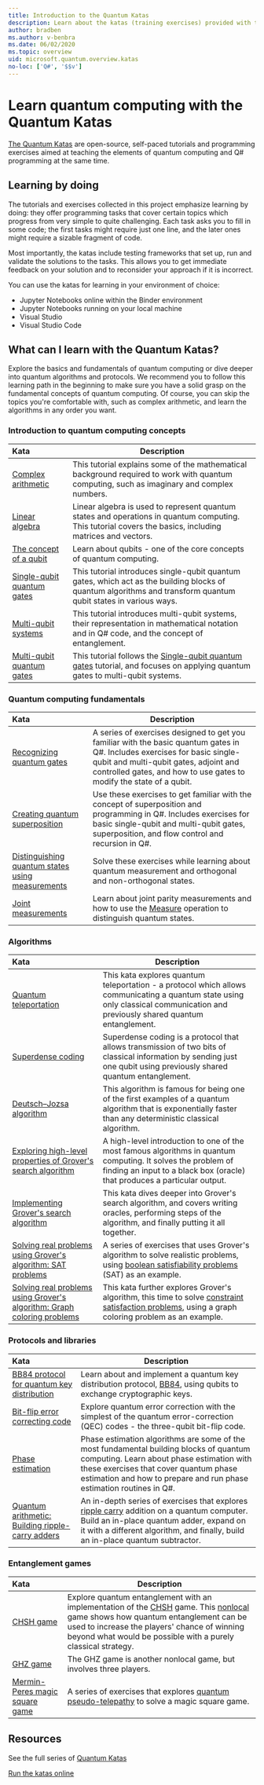 ```yaml
---
title: Introduction to the Quantum Katas
description: Learn about the katas (training exercises) provided with the Microsoft Quantum Development Kit (QDK)
author: bradben
ms.author: v-benbra 
ms.date: 06/02/2020
ms.topic: overview
uid: microsoft.quantum.overview.katas
no-loc: ['Q#', '$$v']
---
```


# Learn quantum computing with the Quantum Katas

[The Quantum Katas](https://github.com/Microsoft/QuantumKatas/) are open-source, self-paced tutorials and programming exercises aimed at teaching the elements of quantum computing and Q# programming at the same time.

## Learning by doing

The tutorials and exercises collected in this project emphasize learning by doing: they offer programming tasks that cover certain topics which progress from very simple to quite challenging. Each task asks you to fill in some code; the first tasks might require just one line, and the later ones might require a sizable fragment of code.

Most importantly, the katas include testing frameworks that set up, run and validate the solutions to the tasks. This allows you to get immediate feedback on your solution and to reconsider your approach if it is incorrect.

You can use the katas for learning in your environment of choice:

* Jupyter Notebooks online within the Binder environment
* Jupyter Notebooks running on your local machine
* Visual Studio
* Visual Studio Code

## What can I learn with the Quantum Katas?

Explore the basics and fundamentals of quantum computing or dive deeper into quantum algorithms and protocols. We recommend you to follow this learning path in the beginning to make sure you have a solid grasp on the fundamental concepts of quantum computing. Of course, you can skip the topics you're comfortable with, such as complex arithmetic, and learn the algorithms in any order you want.

### Introduction to quantum computing concepts

| Kata | Description |
|:-----|-------------|
|[Complex arithmetic](https://github.com/microsoft/QuantumKatas/tree/main/tutorials/ComplexArithmetic)|This tutorial explains some of the mathematical background required to work with quantum computing, such as imaginary and complex numbers.|
|[Linear algebra](https://github.com/microsoft/QuantumKatas/tree/main/tutorials/LinearAlgebra)|Linear algebra is used to represent quantum states and operations in quantum computing. This tutorial covers the basics, including matrices and vectors.|
|[The concept of a qubit](https://github.com/microsoft/QuantumKatas/tree/main/tutorials/Qubit)|Learn about qubits - one of the core concepts of quantum computing. |
|[Single-qubit quantum gates](https://github.com/microsoft/QuantumKatas/tree/main/tutorials/SingleQubitGates)|This tutorial introduces single-qubit quantum gates, which act as the building blocks of quantum algorithms and transform quantum qubit states in various ways.|
|[Multi-qubit systems](https://github.com/microsoft/QuantumKatas/tree/main/tutorials/MultiQubitSystems)|This tutorial introduces multi-qubit systems, their representation in mathematical notation and in Q# code, and the concept of entanglement.|
|[Multi-qubit quantum gates](https://github.com/microsoft/QuantumKatas/tree/main/tutorials/MultiQubitGates)|This tutorial follows the [Single-qubit quantum gates](https://github.com/microsoft/QuantumKatas/tree/main/tutorials/SingleQubitGates) tutorial, and focuses on applying quantum gates to multi-qubit systems.|

### Quantum computing fundamentals

| Kata | Description |
|:-----|-------------|
|[Recognizing quantum gates](https://github.com/microsoft/QuantumKatas/tree/main/BasicGates)|A series of exercises designed to get you familiar with the basic quantum gates in Q#. Includes exercises for basic single-qubit and multi-qubit gates, adjoint and controlled gates, and how to use gates to modify the state of a qubit.|
|[Creating quantum superposition](https://github.com/microsoft/QuantumKatas/tree/main/Superposition)|Use these exercises to get familiar with the concept of superposition and programming in Q#. Includes exercises for basic single-qubit and multi-qubit gates, superposition, and flow control and recursion in Q#.|
|[Distinguishing quantum states using measurements](https://github.com/microsoft/QuantumKatas/tree/main/Measurements)|Solve these exercises while learning about quantum measurement and orthogonal and non-orthogonal states. |
|[Joint measurements](https://github.com/microsoft/QuantumKatas/tree/main/JointMeasurements)|Learn about joint parity measurements and how to use the [Measure](xref:Microsoft.Quantum.Intrinsic.Measure) operation to distinguish quantum states.|

### Algorithms

| Kata | Description |
|:-----|-------------|
|[Quantum teleportation](https://github.com/microsoft/QuantumKatas/tree/main/Teleportation)|This kata explores quantum teleportation - a protocol which allows communicating a quantum state using only classical communication and previously shared quantum entanglement.|
|[Superdense coding](https://github.com/microsoft/QuantumKatas/tree/main/SuperdenseCoding)|Superdense coding is a protocol that allows transmission of two bits of classical information by sending just one qubit using previously shared quantum entanglement.  |
|[Deutsch–Jozsa algorithm](https://github.com/microsoft/QuantumKatas/tree/main/tutorials/ExploringDeutschJozsaAlgorithm)|This algorithm is famous for being one of the first examples of a quantum algorithm that is exponentially faster than any deterministic classical algorithm.|
|[Exploring high-level properties of Grover's search algorithm](https://github.com/microsoft/QuantumKatas/tree/main/tutorials/ExploringGroversAlgorithm)|A high-level introduction to one of the most famous algorithms in quantum computing. It solves the problem of finding an input to a black box (oracle) that produces a particular output. |
|[Implementing Grover's search algorithm](https://github.com/microsoft/QuantumKatas/tree/main/GroversAlgorithm)|This kata dives deeper into Grover's search algorithm, and covers writing oracles, performing steps of the algorithm, and finally putting it all together.|
|[Solving real problems using Grover's algorithm: SAT problems](https://github.com/microsoft/QuantumKatas/tree/main/SolveSATWithGrover)|A series of exercises that uses Grover's algorithm to solve realistic problems, using [boolean satisfiability problems](https://en.wikipedia.org/wiki/Boolean_satisfiability_problem) (SAT) as an example.  |
|[Solving real problems using Grover's algorithm: Graph coloring problems](https://github.com/microsoft/QuantumKatas/tree/main/GraphColoring)| This kata further explores Grover's algorithm, this time to solve [constraint satisfaction problems](https://en.wikipedia.org/wiki/Constraint_satisfaction_problem), using a graph coloring problem as an example. |

### Protocols and libraries

| Kata | Description |
|:-----|-------------|
|[BB84 protocol for quantum key distribution](https://github.com/microsoft/QuantumKatas/tree/main/KeyDistribution_BB84)|Learn about and implement a quantum key distribution protocol, [BB84](https://en.wikipedia.org/wiki/BB84), using qubits to exchange cryptographic keys. |
|[Bit-flip error correcting code](https://github.com/microsoft/QuantumKatas/tree/main/QEC_BitFlipCode)|Explore quantum error correction with the simplest of the quantum error-correction (QEC) codes - the three-qubit bit-flip code.|
|[Phase estimation](https://github.com/microsoft/QuantumKatas/blob/main/PhaseEstimation)|Phase estimation algorithms are some of the most fundamental building blocks of quantum computing. Learn about phase estimation with these exercises that cover quantum phase estimation and how to prepare and run phase estimation routines in Q#.|
|[Quantum arithmetic: Building ripple-carry adders](https://github.com/microsoft/QuantumKatas/blob/main/RippleCarryAdder)|An in-depth series of exercises that explores [ripple carry](https://en.wikipedia.org/wiki/Adder_(electronics)#Ripple-carry_adder) addition on a quantum computer. Build an in-place quantum adder, expand on it with a different algorithm, and finally, build an in-place quantum subtractor.   |

### Entanglement games

| Kata | Description |
|:-----|-------------|
|[CHSH game](https://github.com/microsoft/QuantumKatas/tree/main/CHSHGame)|Explore quantum entanglement with an implementation of the [CHSH](https://en.wikipedia.org/wiki/CHSH_inequality) game. This [nonlocal](https://en.wikipedia.org/wiki/Quantum_refereed_game) game shows how quantum entanglement can be used to increase the players' chance of winning beyond what would be possible with a purely classical strategy.|
|[GHZ game](https://github.com/microsoft/QuantumKatas/tree/main/GHZGame)|The GHZ game is another nonlocal game, but involves three players.|
|[Mermin-Peres magic square game](https://github.com/microsoft/QuantumKatas/tree/main/MagicSquareGame)|A series of exercises that explores [quantum pseudo-telepathy](https://en.wikipedia.org/wiki/Quantum_pseudo-telepathy#The_Mermin%E2%80%93Peres_magic_square_game) to solve a magic square game.  |

## Resources

See the full series of [Quantum Katas](https://github.com/microsoft/QuantumKatas)

[Run the katas online](https://aka.ms/try-quantum-katas)
